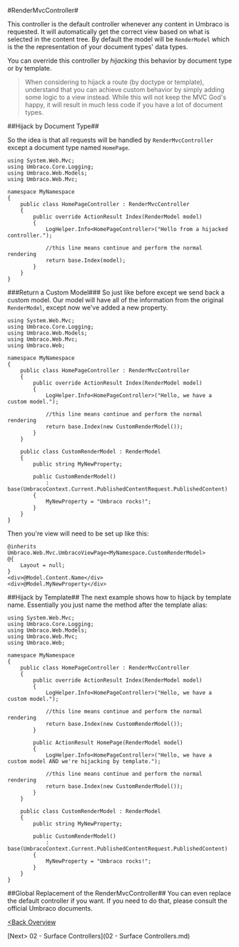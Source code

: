 #RenderMvcController#

This controller is the default controller whenever any content in Umbraco is requested.  It will automatically get the correct view based on what is selected in the content tree.  By default the model will be `RenderModel` which is the the representation of your document types' data types.

You can override this controller by *hijacking* this behavior by document type or by template.

>When considering to hijack a route (by doctype or template), understand that you can achieve custom behavior by simply adding some logic to a view instead.  While this will not keep the MVC God's happy, it will result in much less code if you have a lot of document types.

##Hijack by Document Type##

So the idea is that all requests will be handled by `RenderMvcController` except a document type named `HomePage`.

```
using System.Web.Mvc;
using Umbraco.Core.Logging;
using Umbraco.Web.Models;
using Umbraco.Web.Mvc;

namespace MyNamespace
{
    public class HomePageController : RenderMvcController
    {
        public override ActionResult Index(RenderModel model)
        {
            LogHelper.Info<HomePageController>("Hello from a hijacked controller.");

            //this line means continue and perform the normal rendering
            return base.Index(model);
        }
    }
}
```
###Return a Custom Model###
So just like before except we send back a custom model.  Our model will have all of the information from the original `RenderModel`, except now we've added a new property.

```
using System.Web.Mvc;
using Umbraco.Core.Logging;
using Umbraco.Web.Models;
using Umbraco.Web.Mvc;
using Umbraco.Web;

namespace MyNamespace
{
    public class HomePageController : RenderMvcController
    {
        public override ActionResult Index(RenderModel model)
        {
            LogHelper.Info<HomePageController>("Hello, we have a custom model.");

            //this line means continue and perform the normal rendering
            return base.Index(new CustomRenderModel());
        }
    }

    public class CustomRenderModel : RenderModel
    {
        public string MyNewProperty;

        public CustomRenderModel()
            : base(UmbracoContext.Current.PublishedContentRequest.PublishedContent)
        {
            MyNewProperty = "Umbraco rocks!";       
        }
    }
}
```

Then you're view will need to be set up like this:
```
@inherits Umbraco.Web.Mvc.UmbracoViewPage<MyNamespace.CustomRenderModel>
@{
    Layout = null;
}
<div>@Model.Content.Name</div>
<div>@Model.MyNewProperty</div>

```

##Hijack by Template##
The next example shows how to hijack by template name.  Essentially you just name the method after the template alias:

```
using System.Web.Mvc;
using Umbraco.Core.Logging;
using Umbraco.Web.Models;
using Umbraco.Web.Mvc;
using Umbraco.Web;

namespace MyNamespace
{
    public class HomePageController : RenderMvcController
    {
        public override ActionResult Index(RenderModel model)
        {
            LogHelper.Info<HomePageController>("Hello, we have a custom model.");

            //this line means continue and perform the normal rendering
            return base.Index(new CustomRenderModel());
        }

        public ActionResult HomePage(RenderModel model)
        {
            LogHelper.Info<HomePageController>("Hello, we have a custom model AND we're hijacking by template.");

            //this line means continue and perform the normal rendering
            return base.Index(new CustomRenderModel());
        }
    }

    public class CustomRenderModel : RenderModel
    {
        public string MyNewProperty;

        public CustomRenderModel()
            : base(UmbracoContext.Current.PublishedContentRequest.PublishedContent)
        {
            MyNewProperty = "Umbraco rocks!";       
        }
    }
}
```

##Global Replacement of the RenderMvcController##
You can even replace the default controller if you want.  If you need to do that, please consult the official Umbraco documents.

[<Back Overview](README.md)

[Next> 02 - Surface Controllers](02 - Surface Controllers.md)